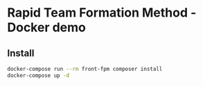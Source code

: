 # Rapid Team Formation Method - Docker demo

## Install

```bash
docker-compose run --rm front-fpm composer install
docker-compose up -d
```
